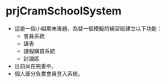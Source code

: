 # prjCramSchoolSystem
* 這是一個小組期末專題，為替一個模擬的補習班建立以下功能：
  * 會員系統
  * 課表
  * 課程購買系統
  * 討論區
* 目前尚在完善中。
* 個人部分負責會員登入系統。

